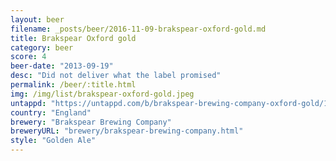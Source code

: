 ```yaml
---
layout: beer
filename: _posts/beer/2016-11-09-brakspear-oxford-gold.md
title: Brakspear Oxford gold
category: beer
score: 4
beer-date: "2013-09-19"
desc: "Did not deliver what the label promised"
permalink: /beer/:title.html
img: /img/list/brakspear-oxford-gold.jpeg
untappd: "https://untappd.com/b/brakspear-brewing-company-oxford-gold/14933"
country: "England"
brewery: "Brakspear Brewing Company"
breweryURL: "brewery/brakspear-brewing-company.html"
style: "Golden Ale"
---
```

